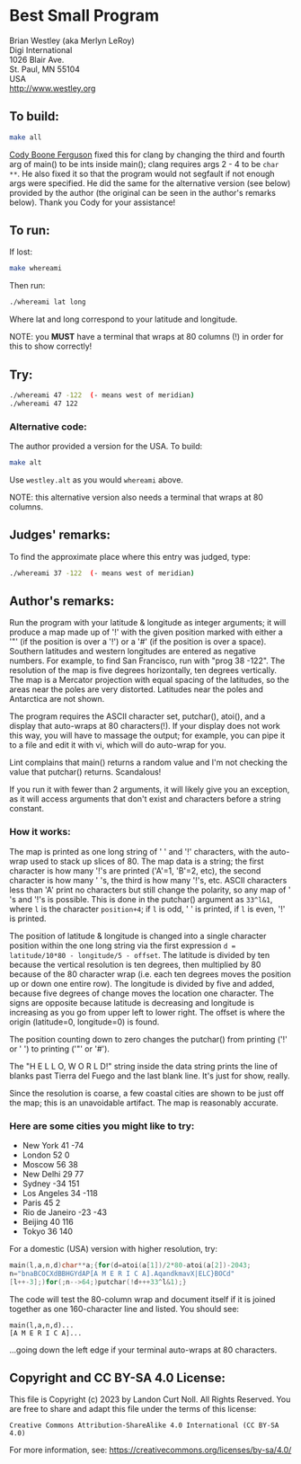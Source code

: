 # Best Small Program

Brian Westley (aka Merlyn LeRoy)  
Digi International  
1026 Blair Ave.  
St. Paul, MN  55104  
USA  
<http://www.westley.org>  

## To build:

```sh
make all
```


[Cody Boone Ferguson](/winners.html#Cody_Boone_Ferguson) fixed this for clang by
changing the third and fourth arg of main() to be ints inside main(); clang
requires args 2 - 4 to be `char **`. He also fixed it so that the program would
not segfault if not enough args were specified. He did the same for the
alternative version (see below) provided by the author (the original can be seen
in the author's remarks below). Thank you Cody for your assistance!

## To run:

If lost:

```sh
make whereami
```

Then run:

```sh
./whereami lat long
```

Where lat and long correspond to your latitude and longitude.

NOTE: you **MUST** have a terminal that wraps at 80 columns (!) in order for this to
show correctly!

## Try:

```sh
./whereami 47 -122	(- means west of meridian)
./whereami 47 122
```


### Alternative code:

The author provided a version for the USA. To build:

```sh
make alt
```

Use `westley.alt` as you would `whereami` above.

NOTE: this alternative version also needs a terminal that wraps at 80 columns.


## Judges' remarks:

To find the approximate place where this entry was judged, type:

```sh
./whereami 37 -122	(- means west of meridian)
```
   
## Author's remarks:

Run the program with your latitude & longitude as integer
arguments; it will produce a map made up of '!' with the given
position marked with either a '"' (if the position is over a '!')
or a '#' (if the position is over a space).  Southern latitudes
and western longitudes are entered as negative numbers.  For
example, to find San Francisco, run with "prog 38 -122".  The
resolution of the map is five degrees horizontally, ten degrees
vertically.  The map is a Mercator projection with equal spacing
of the latitudes, so the areas near the poles are very distorted.
Latitudes near the poles and Antarctica are not shown.

The program requires the ASCII character set, putchar(), atoi(),
and a display that auto-wraps at 80 characters(!).  If your display
does not work this way, you will have to massage the output;
for example, you can pipe it to a file and edit it with vi,
which will do auto-wrap for you.

Lint complains that main() returns a random value and I'm not
checking the value that putchar() returns.  Scandalous!

If you run it with fewer than 2 arguments, it will likely
give you an exception, as it will access arguments that
don't exist and characters before a string constant.

### How it works:

The map is printed as one long string of ' ' and '!' characters,
with the auto-wrap used to stack up slices of 80.  The map data is
a string; the first character is how many '!'s are printed
('A'=1, 'B'=2, etc), the second character is how many ' 's, the
third is how many '!'s, etc.  ASCII characters less than 'A'
print no characters but still change the polarity, so any map
of ' 's and '!'s is possible.  This is done in the putchar()
argument as `33^l&1`, where `l` is the character `position+4`; if
`l` is odd, ' ' is printed, if `l` is even, '!' is printed.

The position of latitude & longitude is changed into a single
character position within the one long string via the first
expression `d = latitude/10*80 - longitude/5 - offset`. The
latitude is divided by ten because the vertical resolution is
ten degrees, then multiplied by 80 because of the 80 character
wrap (i.e. each ten degrees moves the position up or down one
entire row).  The longitude is divided by five and added, because
five degrees of change moves the location one character.  The signs
are opposite because latitude is decreasing and longitude is
increasing as you go from upper left to lower right.  The offset
is where the origin (latitude=0, longitude=0) is found.

The position counting down to zero changes the putchar() from
printing ('!' or ' ') to printing ('"' or '#').

The "H E L L O,   W O R L D!" string inside the data string
prints the line of blanks past Tierra del Fuego and the last
blank line.  It's just for show, really.

Since the resolution is coarse, a few coastal cities are shown to
be just off the map; this is an unavoidable artifact.  The map
is reasonably accurate.

### Here are some cities you might like to try:

- New York	    41   -74       
- London	    52   0             
- Moscow	    56   38           
- New Delhi	    29   77    
- Sydney	    -34  151
- Los Angeles	    34   -118
- Paris		    45   2
- Rio de Janeiro    -23  -43
- Beijing	    40   116
- Tokyo		    36   140

For a domestic (USA) version with higher resolution, try:

```c
main(l,a,n,d)char**a;{for(d=atoi(a[1])/2*80-atoi(a[2])-2043;
n="bnaBCOCXdBBHGYdAP[A M E R I C A].AqandkmavX|ELC}BOCd"
[l++-3];)for(;n-->64;)putchar(!d+++33^l&1);}
```

The code will test the 80-column wrap and document itself if it is
joined together as one 160-character line and listed.  You should see:

	main(l,a,n,d)...
	[A M E R I C A]...

...going down the left edge if your terminal auto-wraps at 80 characters.

## Copyright and CC BY-SA 4.0 License:

This file is Copyright (c) 2023 by Landon Curt Noll.  All Rights Reserved.
You are free to share and adapt this file under the terms of this license:

    Creative Commons Attribution-ShareAlike 4.0 International (CC BY-SA 4.0)

For more information, see: https://creativecommons.org/licenses/by-sa/4.0/
